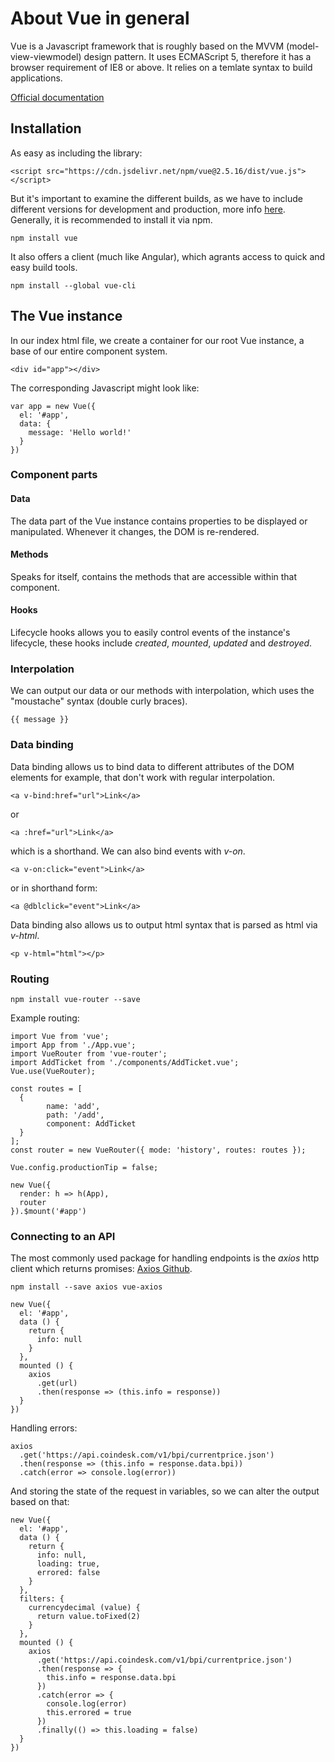 # About Vue in general

Vue is a Javascript framework that is roughly based on the MVVM (model-view-viewmodel) design pattern. It uses ECMAScript 5, therefore it has a browser requirement of IE8 or above. It relies on a temlate syntax to build applications.

[Official documentation](https://vuejs.org/)

## Installation

As easy as including the library:

`<script src="https://cdn.jsdelivr.net/npm/vue@2.5.16/dist/vue.js"></script>`

But it's important to examine the different builds, as we have to include different versions for development and production, more info [here](https://vuejs.org/v2/guide/installation.html). Generally, it is recommended to install it via npm.

`npm install vue`

It also offers a client (much like Angular), which agrants access to quick and easy build tools.

`npm install --global vue-cli`

## The Vue instance

In our index html file, we create a container for our root Vue instance, a base of our entire component system.

```
<div id="app"></div>
```

The corresponding Javascript might look like:

```
var app = new Vue({
  el: '#app',
  data: {
    message: 'Hello world!'
  }
})
```

### Component parts

#### Data

The data part of the Vue instance contains properties to be displayed or manipulated. Whenever it changes, the DOM is re-rendered.

#### Methods

Speaks for itself, contains the methods that are accessible within that component.

#### Hooks

Lifecycle hooks allows you to easily control events of the instance's lifecycle, these hooks include *created*, *mounted*, *updated* and *destroyed*.

### Interpolation

We can output our data or our methods with interpolation, which uses the "moustache" syntax (double curly braces).

`{{ message }}`

### Data binding

Data binding allows us to bind data to different attributes of the DOM elements for example, that don't work with regular interpolation.

`<a v-bind:href="url">Link</a>`

or

`<a :href="url">Link</a>`

which is a shorthand. We can also bind events with *v-on*.

`<a v-on:click="event">Link</a>`

or in shorthand form:

`<a @dblclick="event">Link</a>`

Data binding also allows us to output html syntax that is parsed as html via *v-html*.

`<p v-html="html"></p>`

### Routing

`npm install vue-router --save`

Example routing:

```
import Vue from 'vue';
import App from './App.vue';
import VueRouter from 'vue-router';
import AddTicket from './components/AddTicket.vue';
Vue.use(VueRouter);

const routes = [
  {
        name: 'add',
        path: '/add',
        component: AddTicket
  }
];
const router = new VueRouter({ mode: 'history', routes: routes });

Vue.config.productionTip = false;

new Vue({
  render: h => h(App),
  router
}).$mount('#app')
```

### Connecting to an API

The most commonly used package for handling endpoints is the *axios* http client which returns promises: [Axios Github](https://github.com/axios/axios).

`npm install --save axios vue-axios`

```
new Vue({
  el: '#app',
  data () {
    return {
      info: null
    }
  },
  mounted () {
    axios
      .get(url)
      .then(response => (this.info = response))
  }
})
```

Handling errors:

```
axios
  .get('https://api.coindesk.com/v1/bpi/currentprice.json')
  .then(response => (this.info = response.data.bpi))
  .catch(error => console.log(error))
```

And storing the state of the request in variables, so we can alter the output based on that:

```
new Vue({
  el: '#app',
  data () {
    return {
      info: null,
      loading: true,
      errored: false
    }
  },
  filters: {
    currencydecimal (value) {
      return value.toFixed(2)
    }
  },
  mounted () {
    axios
      .get('https://api.coindesk.com/v1/bpi/currentprice.json')
      .then(response => {
        this.info = response.data.bpi
      })
      .catch(error => {
        console.log(error)
        this.errored = true
      })
      .finally(() => this.loading = false)
  }
})
```


